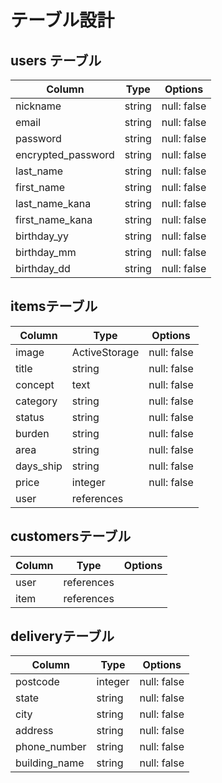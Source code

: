 # テーブル設計

## users テーブル
| Column    | Type   | Options     |
| --------  | ------ | ----------- |
| nickname  | string | null: false |
| email     | string | null: false |
| password  | string | null: false |
| encrypted_password | string  | null: false |
| last_name | string | null: false |
| first_name| string | null: false |
| last_name_kana| string | null: false |
| first_name_kana| string | null: false |
| birthday_yy| string | null: false |
| birthday_mm| string | null: false |
| birthday_dd| string | null: false |

## itemsテーブル
| Column    | Type   | Options     |
| --------  | ------ | ----------- |
| image  | ActiveStorage | null: false|
| title     | string | null: false |
| concept   | text   | null: false |
| category  | string | null: false |
| status    | string | null: false |
| burden    | string | null: false |
| area      | string | null: false |
| days_ship | string | null: false |
| price     | integer | null: false |
| user      | references |    |

## customersテーブル
| Column    | Type   | Options     |
| --------  | ------ | ----------- |
| user      | references|          |
| item      | references|          |

## deliveryテーブル
| Column    | Type   | Options     |
| --------  | ------ | ----------- |
| postcode  | integer| null: false |
| state    | string | null: false |
| city      | string | null: false |
| address   | string | null: false |
| phone_number | string | null: false |
| building_name | string | null: false |